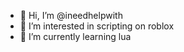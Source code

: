 - 👋 Hi, I’m @ineedhelpwith
- 👀 I’m interested in scripting on roblox
- 🌱 I’m currently learning lua

<!---
ineedhelpwith/ineedhelpwith is a ✨ special ✨ repository because its `README.md` (this file) appears on your GitHub profile.
You can click the Preview link to take a look at your changes.
--->

